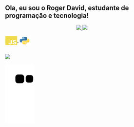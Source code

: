 ## Ola, eu sou o Roger David, estudante de programação e tecnologia!
<div align="center">
  <a href="https://github.com/RDaviDRodr">
  <img height="180em" src="https://github-readme-stats.vercel.app/api?username=RDaviDRodr&show_icons=true&theme=dracula&include_all_commits=true&count_private=true"/>
  <img height="180em" src="https://github-readme-stats.vercel.app/api/top-langs/?username=RDaviDRodr&layout=compact&langs_count=7&theme=dracula"/>
</div>
<div style="display: inline_block"><br>
  <img align="center" alt="Rafa-Js" height="30" width="40" src="https://raw.githubusercontent.com/devicons/devicon/master/icons/javascript/javascript-plain.svg">
  <img align="center" alt="Rafa-Python" height="30" width="40" src="https://raw.githubusercontent.com/devicons/devicon/master/icons/python/python-original.svg">
  

##
<div> 
  <a href="https://instagram.com/rdavid.py" target="_blank"><img src="https://img.shields.io/badge/-Instagram-%23E4405F?style=for-the-badge&logo=instagram&logoColor=white" target="_blank"></a>
  


  ![Snake animation](https://github.com/rafaballerini/rafaballerini/blob/output/github-contribution-grid-snake.svg)
 
</div>
 
